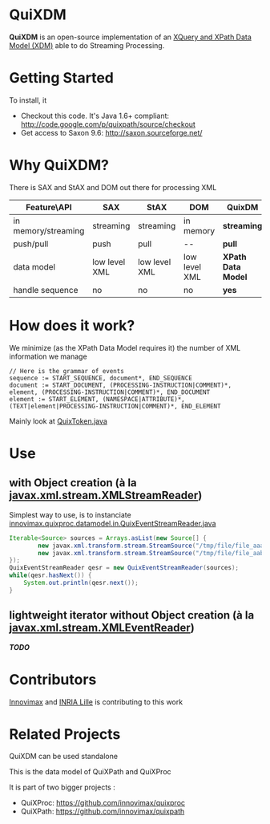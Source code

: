 # QuiXDM
**QuiXDM** is an open-source implementation of an [XQuery and XPath Data Model (XDM)](http://www.w3.org/TR/xpath-datamodel/) able to do Streaming Processing.

# Getting Started

To install, it
*  Checkout this code. It's Java 1.6+ compliant: http://code.google.com/p/quixpath/source/checkout
*  Get access to Saxon 9.6: http://saxon.sourceforge.net/ 

# Why QuiXDM?
There is SAX and StAX and DOM out there for processing XML

 Feature\API | SAX | StAX | DOM | **QuixDM**
------|-----|------|-----|-------
in memory/streaming | streaming | streaming | in memory | **streaming**
push/pull | push | pull | -- | **pull**
data model | low level XML | low level XML | low level XML | **XPath Data Model**
handle sequence | no | no | no | **yes**

# How does it work?
We minimize (as the XPath Data Model requires it) the number of XML information we manage
```ANTLR
// Here is the grammar of events
sequence := START_SEQUENCE, document*, END_SEQUENCE
document := START_DOCUMENT, (PROCESSING-INSTRUCTION|COMMENT)*, element, (PROCESSING-INSTRUCTION|COMMENT)*, END_DOCUMENT
element := START_ELEMENT, (NAMESPACE|ATTRIBUTE)*, (TEXT|element|PROCESSING-INSTRUCTION|COMMENT)*, END_ELEMENT
```

Mainly look at [QuixToken.java](https://github.com/innovimax/quixdm/blob/master/main/innovimax/quixproc/datamodel/QuixToken.java)

# Use
## with Object creation (à la [javax.xml.stream.XMLStreamReader](https://docs.oracle.com/javase/8/docs/api/index.html?javax/xml/stream/XMLStreamReader.html))
Simplest way to use, is to instanciate [innovimax.quixproc.datamodel.in.QuixEventStreamReader.java](https://github.com/innovimax/quixdm/blob/master/main/innovimax/quixproc/datamodel/in/QuixEventStreamReader.java)
```java
Iterable<Source> sources = Arrays.asList(new Source[] {
		new javax.xml.transform.stream.StreamSource("/tmp/file/file_aaa.xml"),	
		new javax.xml.transform.stream.StreamSource("/tmp/file/file_aab.xml"),	
});
QuixEventStreamReader qesr = new QuixEventStreamReader(sources);
while(qesr.hasNext()) {
	System.out.println(qesr.next());
}
```
## lightweight iterator without Object creation (à la [javax.xml.stream.XMLEventReader](https://docs.oracle.com/javase/8/docs/api/index.html?javax/xml/stream/XMLEventReader.html))
***TODO***
# Contributors

[Innovimax](http://innovimax.fr) and [INRIA Lille](http://www.inria.fr/centre/lille) is contributing to this work
# Related Projects

QuiXDM can be used standalone

This is the data model of QuiXPath and QuiXProc

It is part of two bigger projects :

*  QuiXProc: https://github.com/innovimax/quixproc
*  QuiXPath: https://github.com/innovimax/quixpath

